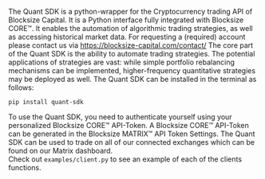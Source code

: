 The Quant SDK is a python-wrapper for the Cryptocurrency trading API of Blocksize Capital. 
It is a Python interface fully integrated with Blocksize CORE™. 
It enables the automation of algorithmic trading strategies, as well as accessing historical market data. 
For requesting a (required) account please contact us via https://blocksize-capital.com/contact/
The core part of the Quant SDK is the ability to automate trading strategies. 
The potential applications of strategies are vast: 
while simple portfolio rebalancing mechanisms can be implemented, 
higher-frequency quantitative strategies may be deployed as well.
The Quant SDK can be installed in the terminal as follows:
```
pip install quant-sdk
```
To use the Quant SDK, you need to authenticate yourself using your personalized Blocksize CORE™ API-Token. 
A Blocksize CORE™ API-Token can be generated in the Blocksize MATRIX™ API Token Settings. 
The Quant SDK can be used to trade on all of our connected exchanges which can be found on our Matrix dashboard.  
Check out ``` examples/client.py ``` to see an example of each of the clients functions.